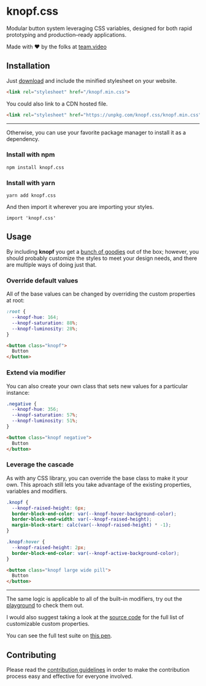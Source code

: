 # knopf.css

Modular button system leveraging CSS variables, designed for both rapid prototyping and production–ready applications.

Made with ❤️ by the folks at [team.video](https://team.video/)

## Installation

Just [download](http://knopf.dev/knopf.css.zip) and include the minified stylesheet on your website.</p>

```html
<link rel="stylesheet" href="/knopf.min.css">
```

You could also link to a CDN hosted file.

```html
<link rel="stylesheet" href="https://unpkg.com/knopf.css/knopf.min.css">
```

***

Otherwise, you can use your favorite package manager to install it as a dependency.

### Install with npm
```
npm install knopf.css
```

### Install with yarn
```
yarn add knopf.css
```

And then import it wherever you are importing your styles.
```node
import 'knopf.css'
```

## Usage

By including **knopf** you get a [bunch of goodies](https://codepen.io/HiroAgustin/full/mdVRdVg) out of the box; however, you should probably customize the styles to meet your design needs, and there are multiple ways of doing just that.

### Override default values

All of the base values can be changed by overriding the custom properties at root:

```css
:root {
  --knopf-hue: 164;
  --knopf-saturation: 88%;
  --knopf-luminosity: 28%;
}
```

```html
<button class="knopf">
  Button
</button>
```

### Extend via modifier

You can also create your own class that sets new values for a particular instance:

```css
.negative {
  --knopf-hue: 356;
  --knopf-saturation: 57%;
  --knopf-luminosity: 51%;
}
```

```html
<button class="knopf negative">
  Button
</button>
```

### Leverage the cascade

As with any CSS library, you can override the base class to make it your own. This aproach still lets you take advantage of the existing properties, variables and modifiers.

```css
.knopf {
  --knopf-raised-height: 6px;
  border-block-end-color: var(--knopf-hover-background-color);
  border-block-end-width: var(--knopf-raised-height);
  margin-block-start: calc(var(--knopf-raised-height) * -1);
}

.knopf:hover {
  --knopf-raised-height: 2px;
  border-block-end-color: var(--knopf-active-background-color);
}
```

```html
<button class="knopf large wide pill">
  Button
</button>
```

***

The same logic is applicable to all of the built–in modifiers, try out the [playground](https://knopf.dev/#Playground) to check them out.

I would also suggest taking a look at the [source code](https://github.com/systemsthinkinginstitute/knopf.css/blob/main/knopf.css) for the full list of customizable custom properties.

You can see the full test suite on [this pen](https://codepen.io/HiroAgustin/full/mdVRdVg).

## Contributing

Please read the [contribution guidelines](CONTRIBUTING.md) in order to make the contribution process easy and effective for everyone involved.
